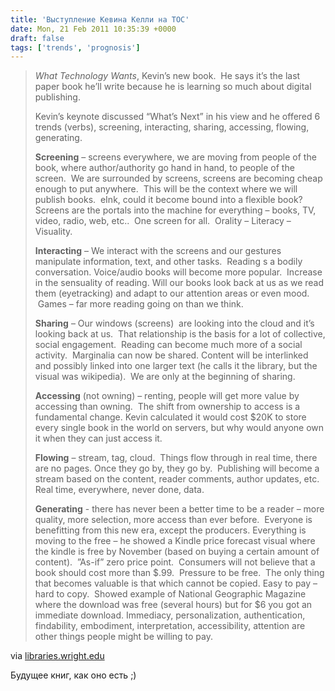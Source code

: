 ```yaml
---
title: 'Выступление Кевина Келли на TOC'
date: Mon, 21 Feb 2011 10:35:39 +0000
draft: false
tags: ['trends', 'prognosis']
---
```


> _What Technology Wants_, Kevin’s new book.  He says it’s the last paper book he’ll write because he is learning so much about digital publishing.
> 
> Kevin’s keynote discussed “What’s Next” in his view and he offered 6 trends (verbs), screening, interacting, sharing, accessing, flowing, generating.
> 
> **Screening** – screens everywhere, we are moving from people of the book, where author/authority go hand in hand, to people of the screen.  We are surrounded by screens, screens are becoming cheap enough to put anywhere.  This will be the context where we will publish books.  eInk, could it become bound into a flexible book? Screens are the portals into the machine for everything – books, TV, video, radio, web, etc..  One screen for all.  Orality – Literacy – Visuality.
> 
> **Interacting** – We interact with the screens and our gestures manipulate information, text, and other tasks.  Reading s a bodily conversation. Voice/audio books will become more popular.  Increase in the sensuality of reading. Will our books look back at us as we read them (eyetracking) and adapt to our attention areas or even mood.  Games – far more reading going on than we think.
> 
> **Sharing** – Our windows (screens)  are looking into the cloud and it’s looking back at us.  That relationship is the basis for a lot of collective, social engagement.  Reading can become much more of a social activity.  Marginalia can now be shared. Content will be interlinked and possibly linked into one larger text (he calls it the library, but the visual was wikipedia).  We are only at the beginning of sharing.
> 
> **Accessing** (not owning) – renting, people will get more value by accessing than owning.  The shift from ownership to access is a fundamental change. Kevin calculated it would cost $20K to store every single book in the world on servers, but why would anyone own it when they can just access it.
> 
> **Flowing** – stream, tag, cloud.  Things flow through in real time, there are no pages. Once they go by, they go by.  Publishing will become a stream based on the content, reader comments, author updates, etc. Real time, everywhere, never done, data.
> 
> **Generating** \- there has never been a better time to be a reader – more quality, more selection, more access than ever before.  Everyone is benefitting from this new era, except the producers. Everything is moving to the free – he showed a Kindle price forecast visual where the kindle is free by November (based on buying a certain amount of content).  ”As-if” zero price point.  Consumers will not believe that a book should cost more than $.99.  Pressure to be free.  The only thing that becomes valuable is that which cannot be copied. Easy to pay – hard to copy.  Showed example of National Geographic Magazine where the download was free (several hours) but for $6 you got an immediate download. Immediacy, personalization, authentication, findability, embodiment, interpretation, accessibility, attention are other things people might be willing to pay.

via [libraries.wright.edu](http://www.libraries.wright.edu/noshelfrequired/?p=1963)

Будущее книг, как оно есть ;)